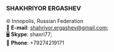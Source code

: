 ### **SHAKHRIYOR ERGASHEV**

:globe_with_meridians: Innopolis, Russian Federation  
:e-mail: **E-mail**: shahriyor.ergashev@gmail.com;  
:desktop_computer: **Skype**: shaxri77;  
:calling: **Phone**: +79274219171
